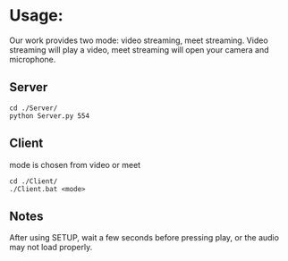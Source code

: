 # Usage:
Our work provides two mode: video streaming, meet streaming. Video streaming will play a video, meet streaming will open your camera and microphone.

## Server
    cd ./Server/
    python Server.py 554

## Client
mode is chosen from video or meet

    cd ./Client/
    ./Client.bat <mode>
    
## Notes
After using SETUP, wait a few seconds before pressing play, or the audio may not load properly.
